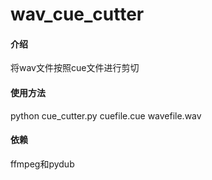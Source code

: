 # wav_cue_cutter

#### 介绍
将wav文件按照cue文件进行剪切

#### 使用方法
python cue_cutter.py cuefile.cue wavefile.wav

#### 依赖
ffmpeg和pydub